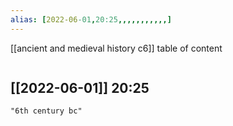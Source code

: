 ```yaml
---
alias: [2022-06-01,20:25,,,,,,,,,,,]
---
```

[[ancient and medieval history c6]]
table of content
```toc
```

[[2022-06-01]] 20:25
- 
```query
"6th century bc"
```